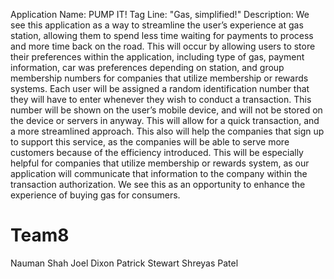 Application Name: PUMP IT!
Tag Line: "Gas, simplified!"
Description: We see this application as a way to streamline the user’s experience at gas station, allowing them to spend less time waiting for payments to process and more time back on the road. This will occur by allowing users to store their preferences within the application, including type of gas, payment information, car was preferences depending on station, and group membership numbers for companies that utilize membership or rewards systems. Each user will be assigned a random identification number that they will have to enter whenever they wish to conduct a transaction. This number will be shown on the user’s mobile device, and will not be stored on the device or servers in anyway. This will allow for a quick transaction, and a more streamlined approach. This also will help the companies that sign up to support this service, as the companies will be able to serve more customers because of the efficiency introduced. This will be especially helpful for companies that utilize membership or rewards system, as our application will communicate that information to the company within the transaction authorization. We see this as an opportunity to enhance the experience of buying gas for consumers.





Team8
=====
Nauman Shah
Joel Dixon
Patrick Stewart
Shreyas Patel


